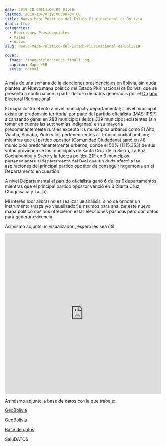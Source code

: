 ```yaml
---
date: 2019-10-30T14:00:00-04:00
lastmod: 2019-10-30T19:00:00-04:00
title: Nuevo Mapa Politico del Estado Plurinacional de Bolivia
draft: true
categories:
  - Elecciones Presidenciales
  - Mapas
  - Datos
slug: Nuevo-Mapa-Politico-del-Estado-Plurinacional-de-Bolivia

cover:
  image: /images/elecciones_final1.png
  caption: Mapa WEB
  style: normal
---
```


A más de una semana de la elecciones presidenciales en Bolivia, sin duda plantea un Nuevo mapa político del Estado Plurinacional de Bolivia, que se presenta a continuación a partir del uso de datos generados
por el [Órgano Electoral Plurinacional](https://computo.oep.org.bo/) 


El mapa ilustra el voto a nivel municipal y departamental; a nivel municipal existe un predominio territorial por parte del partido oficialista (MAS-IPSP) alcanzando ganar en 288 municipios de los 339 municipos existentes (sin tomar en cuenta las autonomías indigenas) en su mayoría predominantemente rurales excepto los municipios urbanos como El Alto, Viacha, Sacaba, Vinto y los pertenencientes al Trópico cochabambino;
mientras que el partido opositor (Comunidad Ciudadana) ganó  en 48 municipios predominantemente urbanos; donde el 50% (1.115.353)  de sus votos provienen de los municipios de Santa Cruz de la Sierra, La Paz, Cochabamba y Sucre  y la fuerza política 21F en 3 municipios pertenecientes al departamento del Beni que sin duda afectó a las aspiraciones del principal partido opositor de conseguir hegemonía en el Departamento en cuestión.    

A nivel Departamental el partido oficialista ganó 6 de los 9 departamentos mientras que el principal partido opositor venció en 3 (Santa Cruz, Chuquisaca y Tarija).

Mi interés (por ahora) no es realizar un análisis, sino de brindar un instrumento (mapa y/o visualizador)e insumos para analizar este nuevo mapa politico que nos ofrecieron estas elecciones pasadas pero con datos para generar evidencia

Asimismo adjunto un visualizador , espero les sea útil


<iframe width="100%" height="520" frameborder="0" src="https://rafemoro.carto.com/builder/94fa0e66-4722-4538-bcbc-29736acb4d03/embed" allowfullscreen webkitallowfullscreen mozallowfullscreen oallowfullscreen msallowfullscreen></iframe>


Asimismo adjunto la base de datos con la que trabajé:

[GeoBolivia](https://geo.gob.bo/geonetwork/srv/spa/catalog.search#/metadata/51017e2e-e4de-4a37-af73-5ec596aed840) 

[GeoBolivia](https://geo.gob.bo/geonetwork/srv/spa/catalog.search#/metadata/7a2ac686-6f6f-4015-999e-3660f85719fa)

[Base de datos]()

SaluDATOS


